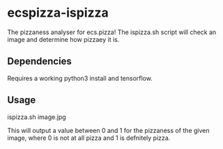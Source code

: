 # ecspizza-ispizza
The pizzaness analyser for ecs.pizza! The ispizza.sh script will check an image and determine how pizzaey it is.

## Dependencies
Requires a working python3 install and tensorflow.

## Usage
ispizza.sh image.jpg

This will output a value between 0 and 1 for the pizzaness of the given image, where 0 is not at all pizza and 1 is defnitely pizza.